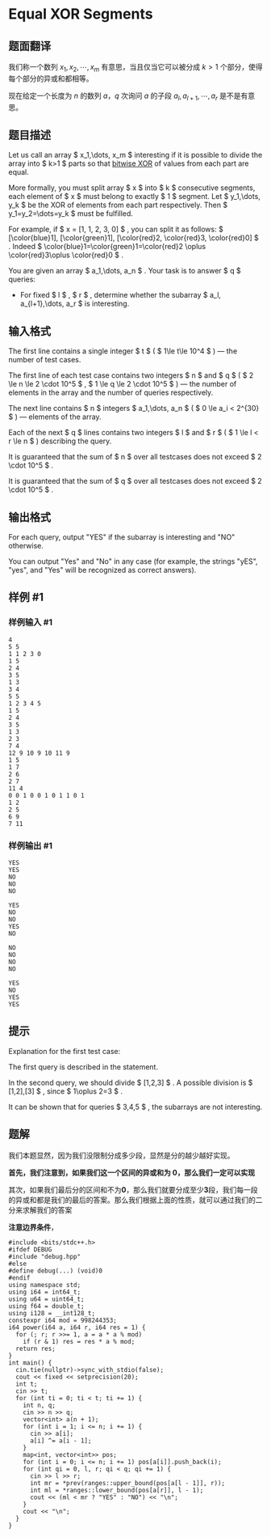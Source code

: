 # Equal XOR Segments

## 题面翻译

我们称一个数列 $x_1, x_2, \cdots, x_m$ 有意思，当且仅当它可以被分成 $k > 1$ 个部分，使得每个部分的异或和都相等。

现在给定一个长度为 $n$ 的数列 $a$，$q$ 次询问 $a$ 的子段 $a_l, a_{l + 1}, \cdots, a_r$ 是不是有意思。

## 题目描述

Let us call an array $ x_1,\dots, x_m $ interesting if it is possible to divide the array into $ k>1 $ parts so that [bitwise XOR](http://tiny.cc/xor_wiki_eng) of values from each part are equal.

More formally, you must split array $ x $ into $ k $ consecutive segments, each element of $ x $ must belong to exactly $ 1 $ segment. Let $ y_1,\dots, y_k $ be the XOR of elements from each part respectively. Then $ y_1=y_2=\dots=y_k $ must be fulfilled.

For example, if $ x = [1, 1, 2, 3, 0] $ , you can split it as follows: $ [\color{blue}1], [\color{green}1], [\color{red}2, \color{red}3, \color{red}0] $ . Indeed $ \color{blue}1=\color{green}1=\color{red}2 \oplus \color{red}3\oplus \color{red}0 $ .

You are given an array $ a_1,\dots, a_n $ . Your task is to answer $ q $ queries:

- For fixed $ l $ , $ r $ , determine whether the subarray $ a_l, a_{l+1},\dots, a_r $ is interesting.

## 输入格式

The first line contains a single integer $ t $ ( $ 1\le t\le 10^4 $ ) — the number of test cases.

The first line of each test case contains two integers $ n $ and $ q $ ( $ 2 \le n \le 2 \cdot 10^5 $ , $ 1 \le q \le 2 \cdot 10^5 $ ) — the number of elements in the array and the number of queries respectively.

The next line contains $ n $ integers $ a_1,\dots, a_n $ ( $ 0 \le a_i < 2^{30} $ ) — elements of the array.

Each of the next $ q $ lines contains two integers $ l $ and $ r $ ( $ 1 \le l < r \le n $ ) describing the query.

It is guaranteed that the sum of $ n $ over all testcases does not exceed $ 2 \cdot 10^5 $ .

It is guaranteed that the sum of $ q $ over all testcases does not exceed $ 2 \cdot 10^5 $ .

## 输出格式

For each query, output "YES" if the subarray is interesting and "NO" otherwise.

You can output "Yes" and "No" in any case (for example, the strings "yES", "yes", and "Yes" will be recognized as correct answers).

## 样例 #1

### 样例输入 #1

```
4
5 5
1 1 2 3 0
1 5
2 4
3 5
1 3
3 4
5 5
1 2 3 4 5
1 5
2 4
3 5
1 3
2 3
7 4
12 9 10 9 10 11 9
1 5
1 7
2 6
2 7
11 4
0 0 1 0 0 1 0 1 1 0 1
1 2
2 5
6 9
7 11
```

### 样例输出 #1

```
YES
YES
NO
NO
NO

YES
NO
NO
YES
NO

NO
NO
NO
NO

YES
NO
YES
YES
```

## 提示

Explanation for the first test case:

The first query is described in the statement.

In the second query, we should divide $ [1,2,3] $ . A possible division is $ [1,2],[3] $ , since $ 1\oplus 2=3 $ .

It can be shown that for queries $ 3,4,5 $ , the subarrays are not interesting.

## 题解
我们本题显然，因为我们没限制分成多少段，显然是分的越少越好实现。

**首先，我们注意到，如果我们这一个区间的异或和为 0，那么我们一定可以实现**

其次，如果我们最后分的区间和不为**0**，那么我们就要分成至少**3**段，我们每一段的异或和都是我们的最后的答案。那么我们根据上面的性质，就可以通过我们的二分来求解我们的答案

**注意边界条件**，

```
#include <bits/stdc++.h>
#ifdef DEBUG
#include "debug.hpp"
#else
#define debug(...) (void)0
#endif
using namespace std;
using i64 = int64_t;
using u64 = uint64_t;
using f64 = double_t;
using i128 = __int128_t;
constexpr i64 mod = 998244353;
i64 power(i64 a, i64 r, i64 res = 1) {
  for (; r; r >>= 1, a = a * a % mod)
    if (r & 1) res = res * a % mod;
  return res;
}
int main() {
  cin.tie(nullptr)->sync_with_stdio(false);
  cout << fixed << setprecision(20);
  int t;
  cin >> t;
  for (int ti = 0; ti < t; ti += 1) {
    int n, q;
    cin >> n >> q;
    vector<int> a(n + 1);
    for (int i = 1; i <= n; i += 1) {
      cin >> a[i];
      a[i] ^= a[i - 1];
    }
    map<int, vector<int>> pos;
    for (int i = 0; i <= n; i += 1) pos[a[i]].push_back(i);
    for (int qi = 0, l, r; qi < q; qi += 1) {
      cin >> l >> r;
      int mr = *prev(ranges::upper_bound(pos[a[l - 1]], r));
      int ml = *ranges::lower_bound(pos[a[r]], l - 1);
      cout << (ml < mr ? "YES" : "NO") << "\n";
    }
    cout << "\n";
  }
}
```